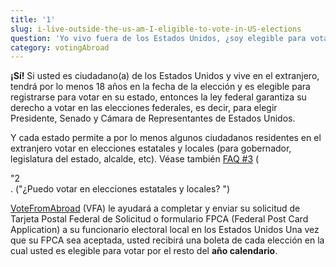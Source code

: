 ```yaml
---
title: '1'
slug: i-live-outside-the-us-am-I-eligible-to-vote-in-US-elections
question: 'Yo vivo fuera de los Estados Unidos, ¿soy elegible para votar en las elecciones del país?'
category: votingAbroad
---
```

**¡Sí!** Si usted es ciudadano(a) de los Estados Unidos y vive en el extranjero, tendrá por lo menos 18 años en la fecha de la elección y es elegible para registrarse para votar en su estado, entonces la ley federal garantiza su derecho a votar en las elecciones federales, es decir, para elegir Presidente, Senado y Cámara de Representantes de Estados Unidos.

Y cada estado permite a por lo menos algunos ciudadanos residentes en el extranjero votar en elecciones estatales y locales (para gobernador, legislatura del estado, alcalde, etc). Véase también [FAQ #3](/faqs/3) (

<div class="notranslate">
  "2
</div>. ("¿Puedo votar en elecciones estatales y locales?</strong> ")

[VoteFromAbroad](/) (VFA) le ayudará a completar y enviar su solicitud de Tarjeta Postal Federal de Solicitud o formulario FPCA (Federal Post Card Application) a su funcionario electoral local en los Estados Unidos Una vez que su FPCA sea aceptada, usted recibirá una boleta de cada elección en la cual usted es elegible para votar por el resto del **año calendario**.
